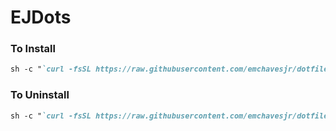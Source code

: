 # EJDots

### To Install
```markdown
sh -c "`curl -fsSL https://raw.githubusercontent.com/emchavesjr/dotfiles/master/tools/install.sh`"
```

### To Uninstall
```markdown
sh -c "`curl -fsSL https://raw.githubusercontent.com/emchavesjr/dotfiles/master/tools/uninstall.sh`"
```


